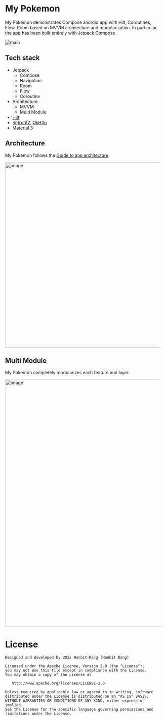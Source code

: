 # My Pokemon

My Pokemon demonstrates Compose android app with Hilt, Coroutines, Flow, Room based on MVVM architecture and modularization. In particular, the app has been built entirely with Jetpack Compose.

![main](https://user-images.githubusercontent.com/58168528/210030251-4b07117b-3f00-4956-9280-ab3e0f67c33c.png)

## Tech stack
- Jetpack
  - Compose
  - Navigation
  - Room
  - Flow
  - Coroutine
- Architecture
  - MVVM
  - Multi Module
- [Hilt](https://dagger.dev/hilt/)
- [Retrofit2](https://github.com/square/retrofit), [OkHttp](https://square.github.io/okhttp/)
- [Material 3](https://m3.material.io/)

## Architecture
My Pokemon follows the [Guide to app architecture](https://developer.android.com/topic/architecture).

<img width="600" alt="image" src="https://user-images.githubusercontent.com/58168528/210165862-ca8508a6-ffce-4cf6-98d0-b0b2127dd390.png">


## Multi Module
My Pokemon completely modularizes each feature and layer.

<img width="800" alt="image" src="https://user-images.githubusercontent.com/58168528/210165562-293e0f34-0cab-4ec1-a423-d43fd42d61b5.png">


# License
```
Designed and developed by 2022 Hanbit-Kang (Hanbit Kang)

Licensed under the Apache License, Version 2.0 (the "License");
you may not use this file except in compliance with the License.
You may obtain a copy of the License at

   http://www.apache.org/licenses/LICENSE-2.0

Unless required by applicable law or agreed to in writing, software
distributed under the License is distributed on an "AS IS" BASIS,
WITHOUT WARRANTIES OR CONDITIONS OF ANY KIND, either express or implied.
See the License for the specific language governing permissions and
limitations under the License.
```
